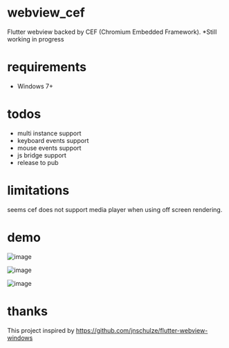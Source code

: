 # webview_cef
Flutter webview backed by CEF (Chromium Embedded Framework). *Still working in progress

# requirements
- Windows 7+

# todos
- multi instance support
- keyboard events support
- mouse events support
- js bridge support
- release to pub

# limitations
seems cef does not support media player when using off screen rendering.

# demo
![image](https://user-images.githubusercontent.com/7610615/170815938-f8c7eadc-bcee-4aca-83df-95c23939485d.png)

![image](https://user-images.githubusercontent.com/7610615/170815979-2ed10a05-4f6c-48c2-ab40-ec58ffc8957a.png)

![image](https://user-images.githubusercontent.com/7610615/170816159-559642b4-4fd4-40c7-a029-424bb7cff7fd.png)

# thanks
This project inspired by https://github.com/jnschulze/flutter-webview-windows
